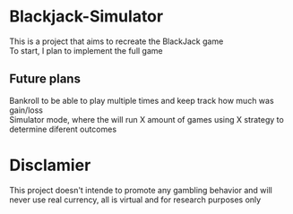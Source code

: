 # Blackjack-Simulator
This is a project that aims to recreate the BlackJack game <br />
To start, I plan to implement the full game <br />

## Future plans
Bankroll to be able to play multiple times and keep track how much was gain/loss <br />
Simulator mode, where the will run X amount of games using X strategy to determine diferent outcomes <br />


# Disclamier
This project doesn't intende to promote any gambling behavior and will never use real currency, all is virtual and for research purposes only